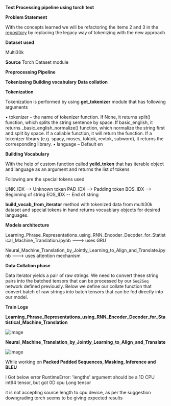 **Text Processing pipeline using torch text**

**Problem Statement**

With the concepts learned we will be refactoring the items 2 and 3 in the [repository](https://github.com/bentrevett/pytorch-seq2seq) by replacing the legacy way of tokenizing with the new approach

**Dataset used**

Multi30k 

**Source**
Torch Dataset module

**Preprocessing Pipeline**

**Tokenizeing** 
**Building vocabulary**
**Data collation**

**Tokenization**

Tokenization is performed by using **get_tokenizer** module that has following arguments

•	tokenizer – the name of tokenizer function. If None, it returns split() function, which splits the string sentence by space. If basic_english, it returns _basic_english_normalize() function, which normalize the string first and split by space. If a callable function, it will return the function. If a tokenizer library (e.g. spacy, moses, toktok, revtok, subword), it returns the corresponding library.
•	language – Default en

**Building Vocabulary**

With the help of custom function called **yeild_token** that has iterable object and language as an argument and returns the list of tokens

Following are the special tokens used

UNK_IDX --> Unknown token
PAD_IDX --> Padding token
BOS_IDX --> Beginning of string
EOS_IDX -- End of string

**build_vocab_from_iterator**  method with tokenized data from multi30k dataset and special tokens in hand returns vocuablary objects for desired languages.

**Models architecture**

Learning_Phrase_Representations_using_RNN_Encoder_Decoder_for_Statistical_Machine_Translation.ipynb ---> uses GRU

Neural_Machine_Translation_by_Jointly_Learning_to_Align_and_Translate.ipynb ---> uses attention mechanism

**Data Collation phase**

Data iterator yields a pair of raw strings. 
We need to convert these string pairs into the batched tensors that can be processed by our ``Seq2Seq`` network 
defined previously. Below we define our collate function that convert batch of raw strings into batch tensors that
can be fed directly into our model.   

**Train Logs**

**Learning_Phrase_Representations_using_RNN_Encoder_Decoder_for_Statistical_Machine_Translation**

![image](https://user-images.githubusercontent.com/55537646/124389037-05fc6700-dd03-11eb-9961-ff35a86d3cab.png)


**Neural_Machine_Translation_by_Jointly_Learning_to_Align_and_Translate**

![image](https://user-images.githubusercontent.com/55537646/124389120-64c1e080-dd03-11eb-8875-0b79bf7d3fa8.png)

While working on 
**Packed Padded Sequences, Masking, Inference and BLEU**

I Got below error
RuntimeError: 'lengths' argument should be a 1D CPU int64 tensor, but got 0D cpu Long tensor

it is not accepting source length to cpu device, as per the suggestion downgrading torch seems to be giving expected results





